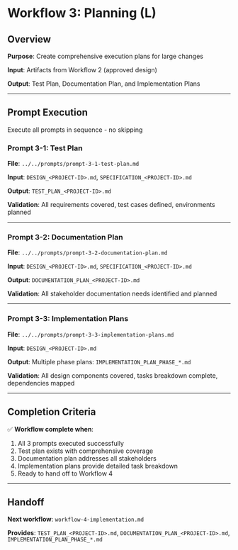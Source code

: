 # Workflow 3: Planning (L)

## Overview

**Purpose**: Create comprehensive execution plans for large changes

**Input**: Artifacts from Workflow 2 (approved design)

**Output**: Test Plan, Documentation Plan, and Implementation Plans

---

## Prompt Execution

Execute all prompts in sequence - no skipping

### Prompt 3-1: Test Plan

**File**: `../../prompts/prompt-3-1-test-plan.md`

**Input**: `DESIGN_<PROJECT-ID>.md`, `SPECIFICATION_<PROJECT-ID>.md`

**Output**: `TEST_PLAN_<PROJECT-ID>.md`

**Validation**: All requirements covered, test cases defined, environments planned

---

### Prompt 3-2: Documentation Plan

**File**: `../../prompts/prompt-3-2-documentation-plan.md`

**Input**: `DESIGN_<PROJECT-ID>.md`, `SPECIFICATION_<PROJECT-ID>.md`

**Output**: `DOCUMENTATION_PLAN_<PROJECT-ID>.md`

**Validation**: All stakeholder documentation needs identified and planned

---

### Prompt 3-3: Implementation Plans

**File**: `../../prompts/prompt-3-3-implementation-plans.md`

**Input**: `DESIGN_<PROJECT-ID>.md`

**Output**: Multiple phase plans: `IMPLEMENTATION_PLAN_PHASE_*.md`

**Validation**: All design components covered, tasks breakdown complete, dependencies mapped

---

## Completion Criteria

✅ **Workflow complete when**:

1. All 3 prompts executed successfully
2. Test plan exists with comprehensive coverage
3. Documentation plan addresses all stakeholders
4. Implementation plans provide detailed task breakdown
5. Ready to hand off to Workflow 4

---

## Handoff

**Next workflow**: `workflow-4-implementation.md`

**Provides**: `TEST_PLAN_<PROJECT-ID>.md`, `DOCUMENTATION_PLAN_<PROJECT-ID>.md`, `IMPLEMENTATION_PLAN_PHASE_*.md`
